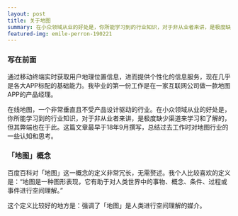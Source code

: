 ```yaml
---
layout: post
title: 关于地图
summary: 在小众领域从业的好处是，你所能学习到的行业知识，对于非从业者来讲，是极度缺少渠道来学习和了解的。
featured-img: emile-perron-190221
---
```

### 写在前面

通过移动终端实时获取用户地理位置信息，进而提供个性化的信息服务，现在几乎是各大APP标配的基础能力。我毕业的第一份工作是在一家互联网公司做一款地图APP的产品经理。

在线地图，一个非常垂直且不受产品设计驱动的行业。在小众领域从业的好处是，你所能学习到的行业知识，对于非从业者来讲，是极度缺少渠道来学习和了解的，但其弊端也在于此。这篇文章最早于18年9月撰写，总结过去工作时对地图行业的一些认知和思考。

### 「地图」概念

百度百科对「地图」这一概念的定义非常冗长，无需赘述。我个人比较喜欢的定义是：“地图是一种图形表现，它有助于对人类世界中的事物、概念、条件、过程或事件进行空间理解。”

这个定义比较好的地方是：强调了「地图」是人类进行空间理解的媒介。
